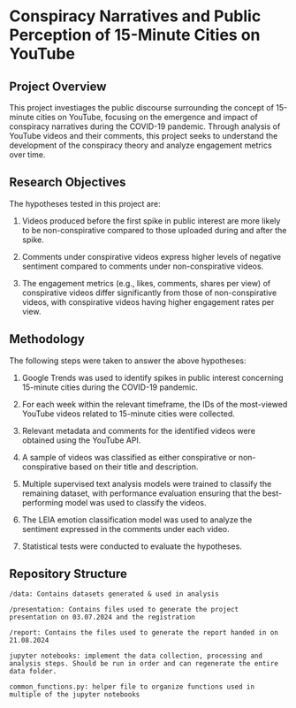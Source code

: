 
# Conspiracy Narratives and Public Perception of 15-Minute Cities on YouTube

## Project Overview

This project investiages the public discourse surrounding the concept of 15-minute cities on YouTube, focusing on the emergence and impact of conspiracy narratives during the COVID-19 pandemic. Through analysis of YouTube videos and their  comments, this project seeks to understand the development of the conspiracy theory and analyze engagement metrics over time.

## Research Objectives

The hypotheses tested in this project are:

1. Videos produced before the first spike in public interest are more likely to be non-conspirative compared to those uploaded during and after the spike.

2. Comments under conspirative videos express higher levels of negative sentiment compared to comments under non-conspirative videos.

3. The engagement metrics (e.g., likes, comments, shares per view) of conspirative videos differ significantly from those of non-conspirative videos, with conspirative videos having higher engagement rates per view.

## Methodology

The following steps were taken to answer the above hypotheses:

1. Google Trends was used to identify spikes in public interest concerning 15-minute cities during the COVID-19 pandemic.

2. For each week within the relevant timeframe, the IDs of the most-viewed YouTube videos related to 15-minute cities were collected.

3. Relevant metadata and comments for the identified videos were obtained using the YouTube API.

4. A sample of videos was classified as either conspirative or non-conspirative based on their title and description.

5. Multiple supervised text analysis models were trained to classify the remaining dataset, with performance evaluation ensuring that the best-performing model was used to classify the videos.

6. The LEIA emotion classification model was used to analyze the sentiment expressed in the comments under each video.

7. Statistical tests were conducted to evaluate the hypotheses.

## Repository Structure

    /data: Contains datasets generated & used in analysis

    /presentation: Contains files used to generate the project presentation on 03.07.2024 and the registration

    /report: Contains the files used to generate the report handed in on 21.08.2024

    jupyter notebooks: implement the data collection, processing and analysis steps. Should be run in order and can regenerate the entire data folder.

    common_functions.py: helper file to organize functions used in multiple of the jupyter notebooks